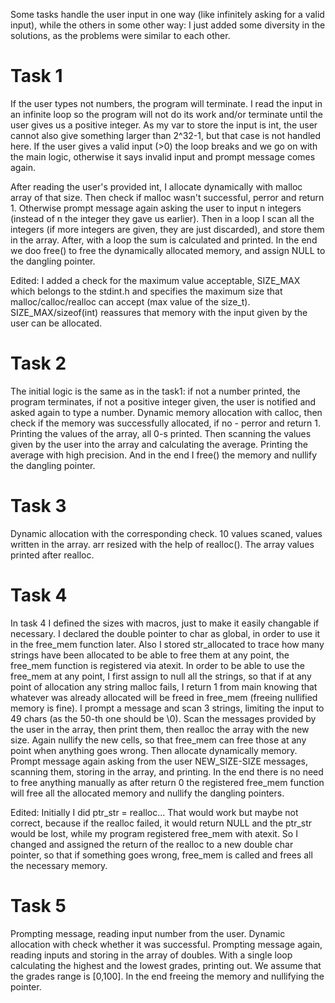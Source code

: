 Some tasks handle the user input in one way (like infinitely asking for a valid input), while the others in some other way: I just added some diversity in the solutions, as the problems were similar to each other.

# Task 1

If the user types not numbers, the program will terminate.
I read the input in an infinite loop so the program will not do its work and/or terminate until the user gives us a positive integer.
As my var to store the input is int, the user cannot also give something larger than 2^32-1, but that case is not handled here. 
If the user gives a valid input (>0) the loop breaks and we go on with the main logic, otherwise it says invalid input and prompt message comes again.


After reading the user's provided int, I allocate dynamically with malloc array of that size. Then check if malloc wasn't successful, perror and return 1. Otherwise prompt message again asking the user to input n integers (instead of n the integer they gave us earlier). Then in a loop I scan all the integers (if more integers are given, they are just discarded), and store them in the array. After, with a loop the sum is calculated and printed.
In the end we doo free() to free the dynamically allocated memory, and assign NULL to the dangling pointer.

Edited: I added a check for the maximum value acceptable, SIZE_MAX which belongs to the stdint.h and specifies the maximum size that malloc/calloc/realloc can accept (max value of the size_t). SIZE_MAX/sizeof(int) reassures that memory with the input given by the user can be allocated.


# Task 2

The initial logic is the same as in the task1: if not a number printed, the program terminates, if not a positive integer given, the user is notified and asked again to type a number. 
Dynamic memory allocation with calloc, then check if the memory was successfully allocated, if no - perror and return 1.
Printing the values of the array, all 0-s printed.
Then scanning the values given by the user into the array and calculating the average.
Printing the average with high precision.
And in the end I free() the memory and nullify the dangling pointer.


# Task 3

Dynamic allocation with the corresponding check. 10 values scaned, values written in the array.
arr resized with the help of realloc(). 
The array values printed after realloc.


# Task 4

In task 4 I defined the sizes with macros, just to make it easily changable if necessary.
I declared the double pointer to char as global, in order to use it in the free_mem function later. Also I stored str_allocated to trace how many strings have been allocated to be able to free them at any point, the free_mem function is registered via atexit. In order to be able to use the free_mem at any point, I first assign to null all the strings, so that if at any point of allocation any string malloc fails, I return 1 from main knowing that whatever was already allocated will be freed in free_mem (freeing nullified memory is fine).
I prompt a message and scan 3 strings, limiting the input to 49 chars (as the 50-th one should be \0).
Scan the messages provided by the user in the array, then print them, then realloc the array with the new size.
Again nullify the new cells, so that free_mem can free those at any point when anything goes wrong. 
Then allocate dynamically memory.
Prompt message again asking from the user NEW_SIZE-SIZE messages, scanning them, storing in the array, and printing.
In the end there is no need to free anything manually as after return 0 the registered free_mem function will free all the allocated memory and nullify the dangling pointers.

Edited: Initially I did ptr_str = realloc... That would work but maybe not correct, because if the realloc failed, it would return NULL and the ptr_str would be lost, while my program registered free_mem with atexit. So I changed and assigned the return of the realloc to a new double char pointer, so that if something goes wrong, free_mem is called and frees all the necessary memory.


# Task 5

Prompting message, reading input number from the user. 
Dynamic allocation with check whether it was successful.
Prompting message again, reading inputs and storing in the array of doubles.
With a single loop calculating the highest and the lowest grades, printing out.
We assume that the grades range is [0,100].
In the end freeing the memory and nullifying the pointer.



